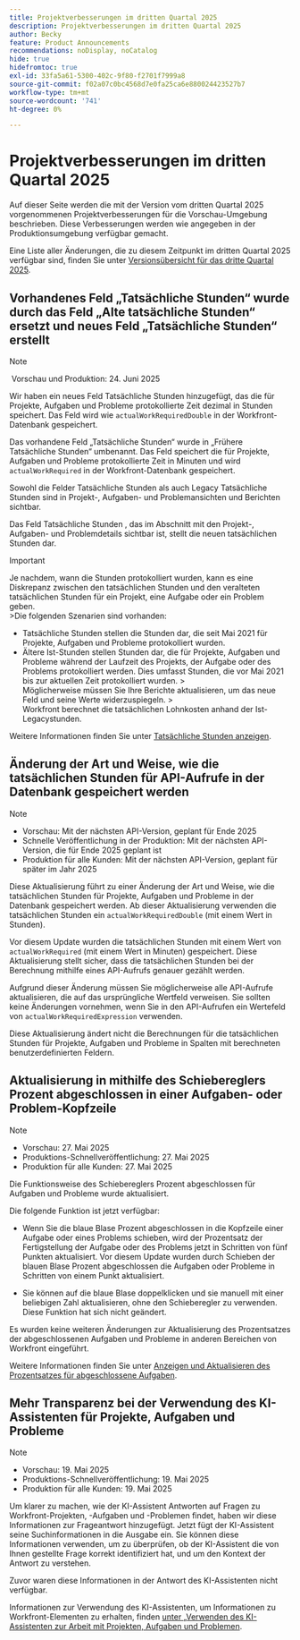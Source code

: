 ```yaml
---
title: Projektverbesserungen im dritten Quartal 2025
description: Projektverbesserungen im dritten Quartal 2025
author: Becky
feature: Product Announcements
recommendations: noDisplay, noCatalog
hide: true
hidefromtoc: true
exl-id: 33fa5a61-5300-402c-9f80-f2701f7999a8
source-git-commit: f02a07c0bc4568d7e0fa25ca6e880024423527b7
workflow-type: tm+mt
source-wordcount: '741'
ht-degree: 0%

---
```


# Projektverbesserungen im dritten Quartal 2025

Auf dieser Seite werden die mit der Version vom dritten Quartal 2025 vorgenommenen Projektverbesserungen für die Vorschau-Umgebung beschrieben. Diese Verbesserungen werden wie angegeben in der Produktionsumgebung verfügbar gemacht.

Eine Liste aller Änderungen, die zu diesem Zeitpunkt im dritten Quartal 2025 verfügbar sind, finden Sie unter [Versionsübersicht für das dritte Quartal 2025](/help/quicksilver/product-announcements/product-releases/25-q3-release-activity/25-q3-release-overview.md).

## Vorhandenes Feld „Tatsächliche Stunden“ wurde durch das Feld „Alte tatsächliche Stunden“ ersetzt und neues Feld „Tatsächliche Stunden“ erstellt

>[!NOTE]
>
> Vorschau und Produktion: 24. Juni 2025 

Wir haben ein neues Feld Tatsächliche Stunden hinzugefügt, das die für Projekte, Aufgaben und Probleme protokollierte Zeit dezimal in Stunden speichert. Das Feld wird wie `actualWorkRequiredDouble` in der Workfront-Datenbank gespeichert.

Das vorhandene Feld „Tatsächliche Stunden“ wurde in „Frühere Tatsächliche Stunden“ umbenannt. Das Feld speichert die für Projekte, Aufgaben und Probleme protokollierte Zeit in Minuten und wird `actualWorkRequired` in der Workfront-Datenbank gespeichert.

Sowohl die Felder Tatsächliche Stunden als auch Legacy Tatsächliche Stunden sind in Projekt-, Aufgaben- und Problemansichten und Berichten sichtbar.

Das Feld Tatsächliche Stunden , das im Abschnitt mit den Projekt-, Aufgaben- und Problemdetails sichtbar ist, stellt die neuen tatsächlichen Stunden dar.

>[!IMPORTANT]
>
>Je nachdem, wann die Stunden protokolliert wurden, kann es eine Diskrepanz zwischen den tatsächlichen Stunden und den veralteten tatsächlichen Stunden für ein Projekt, eine Aufgabe oder ein Problem geben.<br>
>&#x200B;>Die folgenden Szenarien sind vorhanden:
>
>* Tatsächliche Stunden stellen die Stunden dar, die seit Mai 2021 für Projekte, Aufgaben und Probleme protokolliert wurden.
>* Ältere Ist-Stunden stellen Stunden dar, die für Projekte, Aufgaben und Probleme während der Laufzeit des Projekts, der Aufgabe oder des Problems protokolliert werden. Dies umfasst Stunden, die vor Mai 2021 bis zur aktuellen Zeit protokolliert wurden.
>  &#x200B;><br>Möglicherweise müssen Sie Ihre Berichte aktualisieren, um das neue Feld und seine Werte widerzuspiegeln.
>  &#x200B;><br>Workfront berechnet die tatsächlichen Lohnkosten anhand der Ist-Legacystunden.

Weitere Informationen finden Sie unter [Tatsächliche Stunden anzeigen](/help/quicksilver/manage-work/tasks/task-information/actual-hours.md).


## Änderung der Art und Weise, wie die tatsächlichen Stunden für API-Aufrufe in der Datenbank gespeichert werden

>[!NOTE]
>
>* Vorschau: Mit der nächsten API-Version, geplant für Ende 2025
>* Schnelle Veröffentlichung in der Produktion: Mit der nächsten API-Version, die für Ende 2025 geplant ist
>* Produktion für alle Kunden: Mit der nächsten API-Version, geplant für später im Jahr 2025

Diese Aktualisierung führt zu einer Änderung der Art und Weise, wie die tatsächlichen Stunden für Projekte, Aufgaben und Probleme in der Datenbank gespeichert werden. Ab dieser Aktualisierung verwenden die tatsächlichen Stunden ein `actualWorkRequiredDouble` (mit einem Wert in Stunden).

Vor diesem Update wurden die tatsächlichen Stunden mit einem Wert von `actualWorkRequired` (mit einem Wert in Minuten) gespeichert. Diese Aktualisierung stellt sicher, dass die tatsächlichen Stunden bei der Berechnung mithilfe eines API-Aufrufs genauer gezählt werden.

Aufgrund dieser Änderung müssen Sie möglicherweise alle API-Aufrufe aktualisieren, die auf das ursprüngliche Wertfeld verweisen. Sie sollten keine Änderungen vornehmen, wenn Sie in den API-Aufrufen ein Wertefeld von `actualWorkRequiredExpression` verwenden.

Diese Aktualisierung ändert nicht die Berechnungen für die tatsächlichen Stunden für Projekte, Aufgaben und Probleme in Spalten mit berechneten benutzerdefinierten Feldern.

## Aktualisierung in mithilfe des Schiebereglers Prozent abgeschlossen in einer Aufgaben- oder Problem-Kopfzeile

>[!NOTE]
>
>* Vorschau: 27. Mai 2025
>* Produktions-Schnellveröffentlichung: 27. Mai 2025
>* Produktion für alle Kunden: 27. Mai 2025

Die Funktionsweise des Schiebereglers Prozent abgeschlossen für Aufgaben und Probleme wurde aktualisiert.

Die folgende Funktion ist jetzt verfügbar:

* Wenn Sie die blaue Blase Prozent abgeschlossen in die Kopfzeile einer Aufgabe oder eines Problems schieben, wird der Prozentsatz der Fertigstellung der Aufgabe oder des Problems jetzt in Schritten von fünf Punkten aktualisiert. Vor diesem Update wurden durch Schieben der blauen Blase Prozent abgeschlossen die Aufgaben oder Probleme in Schritten von einem Punkt aktualisiert.

* Sie können auf die blaue Blase doppelklicken und sie manuell mit einer beliebigen Zahl aktualisieren, ohne den Schieberegler zu verwenden. Diese Funktion hat sich nicht geändert.

Es wurden keine weiteren Änderungen zur Aktualisierung des Prozentsatzes der abgeschlossenen Aufgaben und Probleme in anderen Bereichen von Workfront eingeführt.

Weitere Informationen finden Sie unter [Anzeigen und Aktualisieren des Prozentsatzes für abgeschlossene Aufgaben](/help/quicksilver/manage-work/projects/updating-work-in-a-project/view-update-percent-complete-for-tasks.md).

## Mehr Transparenz bei der Verwendung des KI-Assistenten für Projekte, Aufgaben und Probleme

>[!NOTE]
>
>* Vorschau: 19. Mai 2025
>* Produktions-Schnellveröffentlichung: 19. Mai 2025
>* Produktion für alle Kunden: 19. Mai 2025

Um klarer zu machen, wie der KI-Assistent Antworten auf Fragen zu Workfront-Projekten, -Aufgaben und -Problemen findet, haben wir diese Informationen zur Frageantwort hinzugefügt. Jetzt fügt der KI-Assistent seine Suchinformationen in die Ausgabe ein. Sie können diese Informationen verwenden, um zu überprüfen, ob der KI-Assistent die von Ihnen gestellte Frage korrekt identifiziert hat, und um den Kontext der Antwort zu verstehen.

Zuvor waren diese Informationen in der Antwort des KI-Assistenten nicht verfügbar.

Informationen zur Verwendung des KI-Assistenten, um Informationen zu Workfront-Elementen zu erhalten, finden [ unter „Verwenden des KI-Assistenten zur Arbeit mit Projekten, Aufgaben und Problemen](/help/quicksilver/workfront-basics/ai-assistant/work-with-pti-through-ai-assisant.md).
